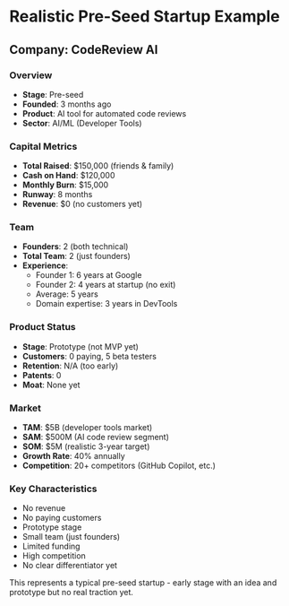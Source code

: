 # Realistic Pre-Seed Startup Example

## Company: CodeReview AI

### Overview
- **Stage**: Pre-seed
- **Founded**: 3 months ago
- **Product**: AI tool for automated code reviews
- **Sector**: AI/ML (Developer Tools)

### Capital Metrics
- **Total Raised**: $150,000 (friends & family)
- **Cash on Hand**: $120,000
- **Monthly Burn**: $15,000
- **Runway**: 8 months
- **Revenue**: $0 (no customers yet)

### Team
- **Founders**: 2 (both technical)
- **Total Team**: 2 (just founders)
- **Experience**: 
  - Founder 1: 6 years at Google
  - Founder 2: 4 years at startup (no exit)
  - Average: 5 years
  - Domain expertise: 3 years in DevTools

### Product Status
- **Stage**: Prototype (not MVP yet)
- **Customers**: 0 paying, 5 beta testers
- **Retention**: N/A (too early)
- **Patents**: 0
- **Moat**: None yet

### Market
- **TAM**: $5B (developer tools market)
- **SAM**: $500M (AI code review segment)
- **SOM**: $5M (realistic 3-year target)
- **Growth Rate**: 40% annually
- **Competition**: 20+ competitors (GitHub Copilot, etc.)

### Key Characteristics
- No revenue
- No paying customers
- Prototype stage
- Small team (just founders)
- Limited funding
- High competition
- No clear differentiator yet

This represents a typical pre-seed startup - early stage with an idea and prototype but no real traction yet.